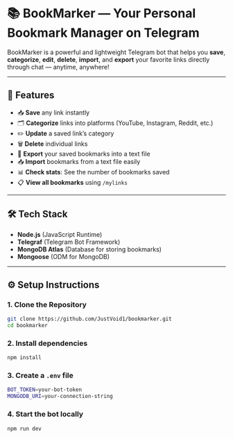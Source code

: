 # 📚 BookMarker — Your Personal Bookmark Manager on Telegram

BookMarker is a powerful and lightweight Telegram bot that helps you **save**, **categorize**, **edit**, **delete**, **import**, and **export** your favorite links directly through chat — anytime, anywhere!

---

## 🚀 Features

- 📥 **Save** any link instantly
- 🗂️ **Categorize** links into platforms (YouTube, Instagram, Reddit, etc.)
- ✏️ **Update** a saved link’s category
- 🗑️ **Delete** individual links
- 📜 **Export** your saved bookmarks into a text file
- 📥 **Import** bookmarks from a text file easily
- 📊 **Check stats**: See the number of bookmarks saved
- 📋 **View all bookmarks** using `/mylinks`

---

## 🛠️ Tech Stack

- **Node.js** (JavaScript Runtime)
- **Telegraf** (Telegram Bot Framework)
- **MongoDB Atlas** (Database for storing bookmarks)
- **Mongoose** (ODM for MongoDB)

---

## ⚙️ Setup Instructions

### 1. Clone the Repository

```bash
git clone https://github.com/JustVoid1/bookmarker.git
cd bookmarker
```

### 2. Install dependencies

```bash
npm install
```

### 3. Create a `.env` file

```bash
BOT_TOKEN=your-bot-token
MONGODB_URI=your-connection-string
```

### 4. Start the bot locally

```bash
npm run dev
```



